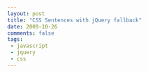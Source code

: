 ```yaml
---
layout: post
title: "CSS Sentences with jQuery fallback"
date: 2009-10-26
comments: false
tags:
 - javascript
 - jquery
 - css
---
```


